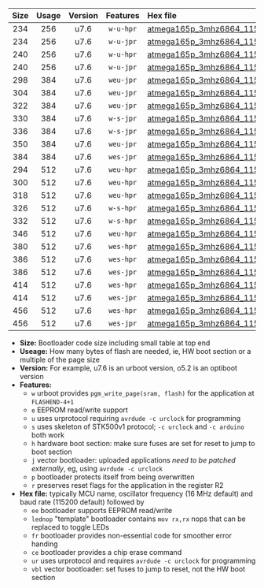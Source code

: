 |Size|Usage|Version|Features|Hex file|
|:-:|:-:|:-:|:-:|:--|
|234|256|u7.6|`w-u-hpr`|[atmega165p_3mhz6864_115200bps_ur.hex](https://raw.githubusercontent.com/stefanrueger/urboot/main/atmega165p_3mhz6864_115200bps_ur.hex)|
|234|256|u7.6|`w-u-jpr`|[atmega165p_3mhz6864_115200bps_ur_vbl.hex](https://raw.githubusercontent.com/stefanrueger/urboot/main/atmega165p_3mhz6864_115200bps_ur_vbl.hex)|
|240|256|u7.6|`w-u-hpr`|[atmega165p_3mhz6864_115200bps_lednop_ur.hex](https://raw.githubusercontent.com/stefanrueger/urboot/main/atmega165p_3mhz6864_115200bps_lednop_ur.hex)|
|240|256|u7.6|`w-u-jpr`|[atmega165p_3mhz6864_115200bps_lednop_ur_vbl.hex](https://raw.githubusercontent.com/stefanrueger/urboot/main/atmega165p_3mhz6864_115200bps_lednop_ur_vbl.hex)|
|298|384|u7.6|`weu-jpr`|[atmega165p_3mhz6864_115200bps_ee_ur_vbl.hex](https://raw.githubusercontent.com/stefanrueger/urboot/main/atmega165p_3mhz6864_115200bps_ee_ur_vbl.hex)|
|304|384|u7.6|`weu-jpr`|[atmega165p_3mhz6864_115200bps_ee_lednop_ur_vbl.hex](https://raw.githubusercontent.com/stefanrueger/urboot/main/atmega165p_3mhz6864_115200bps_ee_lednop_ur_vbl.hex)|
|322|384|u7.6|`weu-jpr`|[atmega165p_3mhz6864_115200bps_ee_lednop_fr_ur_vbl.hex](https://raw.githubusercontent.com/stefanrueger/urboot/main/atmega165p_3mhz6864_115200bps_ee_lednop_fr_ur_vbl.hex)|
|330|384|u7.6|`w-s-jpr`|[atmega165p_3mhz6864_115200bps_vbl.hex](https://raw.githubusercontent.com/stefanrueger/urboot/main/atmega165p_3mhz6864_115200bps_vbl.hex)|
|336|384|u7.6|`w-s-jpr`|[atmega165p_3mhz6864_115200bps_lednop_vbl.hex](https://raw.githubusercontent.com/stefanrueger/urboot/main/atmega165p_3mhz6864_115200bps_lednop_vbl.hex)|
|350|384|u7.6|`weu-jpr`|[atmega165p_3mhz6864_115200bps_ee_lednop_fr_ce_ur_vbl.hex](https://raw.githubusercontent.com/stefanrueger/urboot/main/atmega165p_3mhz6864_115200bps_ee_lednop_fr_ce_ur_vbl.hex)|
|384|384|u7.6|`wes-jpr`|[atmega165p_3mhz6864_115200bps_ee_vbl.hex](https://raw.githubusercontent.com/stefanrueger/urboot/main/atmega165p_3mhz6864_115200bps_ee_vbl.hex)|
|294|512|u7.6|`weu-hpr`|[atmega165p_3mhz6864_115200bps_ee_ur.hex](https://raw.githubusercontent.com/stefanrueger/urboot/main/atmega165p_3mhz6864_115200bps_ee_ur.hex)|
|300|512|u7.6|`weu-hpr`|[atmega165p_3mhz6864_115200bps_ee_lednop_ur.hex](https://raw.githubusercontent.com/stefanrueger/urboot/main/atmega165p_3mhz6864_115200bps_ee_lednop_ur.hex)|
|318|512|u7.6|`weu-hpr`|[atmega165p_3mhz6864_115200bps_ee_lednop_fr_ur.hex](https://raw.githubusercontent.com/stefanrueger/urboot/main/atmega165p_3mhz6864_115200bps_ee_lednop_fr_ur.hex)|
|326|512|u7.6|`w-s-hpr`|[atmega165p_3mhz6864_115200bps.hex](https://raw.githubusercontent.com/stefanrueger/urboot/main/atmega165p_3mhz6864_115200bps.hex)|
|332|512|u7.6|`w-s-hpr`|[atmega165p_3mhz6864_115200bps_lednop.hex](https://raw.githubusercontent.com/stefanrueger/urboot/main/atmega165p_3mhz6864_115200bps_lednop.hex)|
|346|512|u7.6|`weu-hpr`|[atmega165p_3mhz6864_115200bps_ee_lednop_fr_ce_ur.hex](https://raw.githubusercontent.com/stefanrueger/urboot/main/atmega165p_3mhz6864_115200bps_ee_lednop_fr_ce_ur.hex)|
|380|512|u7.6|`wes-hpr`|[atmega165p_3mhz6864_115200bps_ee.hex](https://raw.githubusercontent.com/stefanrueger/urboot/main/atmega165p_3mhz6864_115200bps_ee.hex)|
|386|512|u7.6|`wes-hpr`|[atmega165p_3mhz6864_115200bps_ee_lednop.hex](https://raw.githubusercontent.com/stefanrueger/urboot/main/atmega165p_3mhz6864_115200bps_ee_lednop.hex)|
|386|512|u7.6|`wes-jpr`|[atmega165p_3mhz6864_115200bps_ee_lednop_vbl.hex](https://raw.githubusercontent.com/stefanrueger/urboot/main/atmega165p_3mhz6864_115200bps_ee_lednop_vbl.hex)|
|414|512|u7.6|`wes-hpr`|[atmega165p_3mhz6864_115200bps_ee_lednop_fr.hex](https://raw.githubusercontent.com/stefanrueger/urboot/main/atmega165p_3mhz6864_115200bps_ee_lednop_fr.hex)|
|414|512|u7.6|`wes-jpr`|[atmega165p_3mhz6864_115200bps_ee_lednop_fr_vbl.hex](https://raw.githubusercontent.com/stefanrueger/urboot/main/atmega165p_3mhz6864_115200bps_ee_lednop_fr_vbl.hex)|
|456|512|u7.6|`wes-hpr`|[atmega165p_3mhz6864_115200bps_ee_lednop_fr_ce.hex](https://raw.githubusercontent.com/stefanrueger/urboot/main/atmega165p_3mhz6864_115200bps_ee_lednop_fr_ce.hex)|
|456|512|u7.6|`wes-jpr`|[atmega165p_3mhz6864_115200bps_ee_lednop_fr_ce_vbl.hex](https://raw.githubusercontent.com/stefanrueger/urboot/main/atmega165p_3mhz6864_115200bps_ee_lednop_fr_ce_vbl.hex)|

- **Size:** Bootloader code size including small table at top end
- **Useage:** How many bytes of flash are needed, ie, HW boot section or a multiple of the page size
- **Version:** For example, u7.6 is an urboot version, o5.2 is an optiboot version
- **Features:**
  + `w` urboot provides `pgm_write_page(sram, flash)` for the application at `FLASHEND-4+1`
  + `e` EEPROM read/write support
  + `u` uses urprotocol requiring `avrdude -c urclock` for programming
  + `s` uses skeleton of STK500v1 protocol; `-c urclock` and `-c arduino` both work
  + `h` hardware boot section: make sure fuses are set for reset to jump to boot section
  + `j` vector bootloader: uploaded applications *need to be patched externally*, eg, using `avrdude -c urclock`
  + `p` bootloader protects itself from being overwritten
  + `r` preserves reset flags for the application in the register R2
- **Hex file:** typically MCU name, oscillator frequency (16 MHz default) and baud rate (115200 default) followed by
  + `ee` bootloader supports EEPROM read/write
  + `lednop` "template" bootloader contains `mov rx,rx` nops that can be replaced to toggle LEDs
  + `fr` bootloader provides non-essential code for smoother error handing
  + `ce` bootloader provides a chip erase command
  + `ur` uses urprotocol and requires `avrdude -c urclock` for programming
  + `vbl` vector bootloader: set fuses to jump to reset, not the HW boot section

